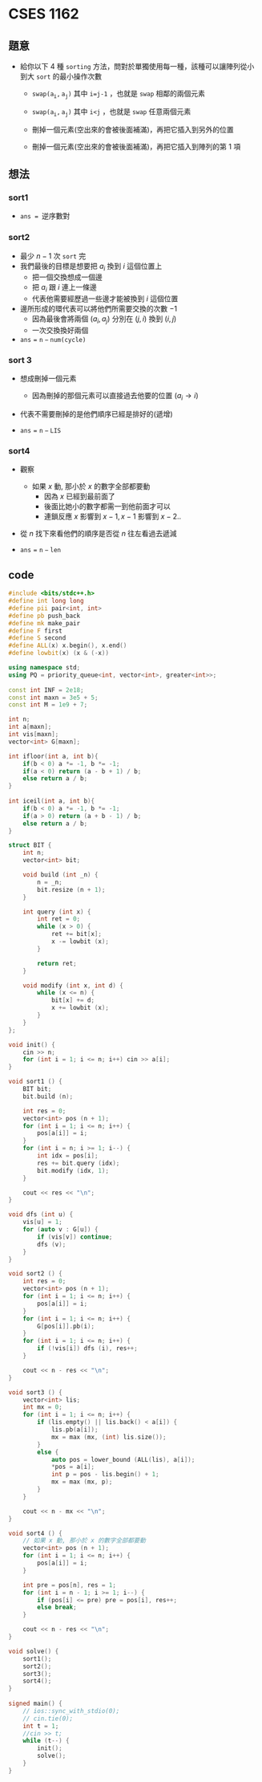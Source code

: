 # CSES 1162

## 題意

- 給你以下 $4$ 種 $\texttt{sorting}$ 方法，問對於單獨使用每一種，該種可以讓陣列從小到大 $\texttt{sort}$ 的最小操作次數

  - $\texttt{swap}\mathtt{(a_i,a_j)}$ 其中 $\texttt{i=j-1}$  ，也就是 $\texttt{swap}$ 相鄰的兩個元素

  - $\texttt{swap}\mathtt{(a_i,a_j)}$ 其中 $\texttt{i<j}$  ，也就是 $\texttt{swap}$ 任意兩個元素

  - 刪掉一個元素(空出來的會被後面補滿)，再把它插入到另外的位置

  - 刪掉一個元素(空出來的會被後面補滿)，再把它插入到陣列的第 $1$ 項

## 想法

### sort1

- $\texttt{ans = }$逆序數對

### sort2

- 最少 $n-1$ 次 $\texttt{sort}$ 完
- 我們最後的目標是想要把 $a_i$ 換到 $i$ 這個位置上
  - 把一個交換想成一個邊
  - 把 $a_i$ 跟 $i$ 連上一條邊
  - 代表他需要經歷過一些邊才能被換到 $i$ 這個位置
- 邊所形成的環代表可以將他們所需要交換的次數 $-1$ 
  - 因為最後會將兩個 $(a_i,a_j)$ 分別在 $(j,i)$ 換到 $(i,j)$
  - 一次交換換好兩個
- $\mathtt{ans=n-num(cycle)}$

### sort 3

- 想成刪掉一個元素
  - 因為刪掉的那個元素可以直接過去他要的位置 ($a_i\rightarrow i$)
- 代表不需要刪掉的是他們順序已經是排好的(遞增)

- $\mathtt{ans=n-LIS}$ 

### sort4

- 觀察
  - 如果 $x$ 動, 那小於 $x$ 的數字全部都要動
    - 因為 $x$ 已經到最前面了
    - 後面比她小的數字都需一到他前面才可以
    - 連鎖反應 $x$ 影響到 $x-1,x-1$ 影響到 $x-2..$
- 從 $n$ 找下來看他們的順序是否從 $n$ 往左看過去遞減

- $\mathtt{ans=n-len}$ 

## code

```cpp
#include <bits/stdc++.h>
#define int long long
#define pii pair<int, int>
#define pb push_back
#define mk make_pair
#define F first
#define S second
#define ALL(x) x.begin(), x.end()
#define lowbit(x) (x & (-x))

using namespace std;
using PQ = priority_queue<int, vector<int>, greater<int>>;
 
const int INF = 2e18;
const int maxn = 3e5 + 5;
const int M = 1e9 + 7;

int n;
int a[maxn];
int vis[maxn];
vector<int> G[maxn];

int ifloor(int a, int b){
    if(b < 0) a *= -1, b *= -1;
    if(a < 0) return (a - b + 1) / b;
    else return a / b;
}
 
int iceil(int a, int b){
    if(b < 0) a *= -1, b *= -1;
    if(a > 0) return (a + b - 1) / b;
    else return a / b;
}

struct BIT {
    int n;
    vector<int> bit;

    void build (int _n) {
        n = _n;
        bit.resize (n + 1);
    }

    int query (int x) {
        int ret = 0;
        while (x > 0) {
            ret += bit[x];
            x -= lowbit (x);
        }

        return ret;
    }

    void modify (int x, int d) {
        while (x <= n) {
            bit[x] += d;
            x += lowbit (x);
        }
    }
}; 

void init() {
    cin >> n;
    for (int i = 1; i <= n; i++) cin >> a[i];
}

void sort1 () {
    BIT bit;
    bit.build (n);

    int res = 0;
    vector<int> pos (n + 1);
    for (int i = 1; i <= n; i++) {
        pos[a[i]] = i;
    }
    for (int i = n; i >= 1; i--) {
        int idx = pos[i];
        res += bit.query (idx);
        bit.modify (idx, 1);
    }

    cout << res << "\n";
}

void dfs (int u) {
    vis[u] = 1;
    for (auto v : G[u]) {
        if (vis[v]) continue;
        dfs (v);
    }
}

void sort2 () {
    int res = 0;
    vector<int> pos (n + 1);
    for (int i = 1; i <= n; i++) {
        pos[a[i]] = i;
    }
    for (int i = 1; i <= n; i++) {
        G[pos[i]].pb(i);
    }
    for (int i = 1; i <= n; i++) {
        if (!vis[i]) dfs (i), res++;
    }

    cout << n - res << "\n";
}

void sort3 () {
    vector<int> lis;
    int mx = 0;
    for (int i = 1; i <= n; i++) {
        if (lis.empty() || lis.back() < a[i]) {
            lis.pb(a[i]);
            mx = max (mx, (int) lis.size());
        } 
        else {
            auto pos = lower_bound (ALL(lis), a[i]);
            *pos = a[i];
            int p = pos - lis.begin() + 1;
            mx = max (mx, p);
        }
    }

    cout << n - mx << "\n";
}

void sort4 () {
    // 如果 x 動, 那小於 x 的數字全部都要動
    vector<int> pos (n + 1);
    for (int i = 1; i <= n; i++) {
        pos[a[i]] = i;
    }

    int pre = pos[n], res = 1;
    for (int i = n - 1; i >= 1; i--) {
        if (pos[i] <= pre) pre = pos[i], res++;
        else break;
    }

    cout << n - res << "\n";
}

void solve() {
    sort1();
    sort2();
    sort3();
    sort4();
} 
 
signed main() {
    // ios::sync_with_stdio(0);
    // cin.tie(0);
    int t = 1;
    //cin >> t;
    while (t--) {
        init();
        solve();
    }
} 
```

